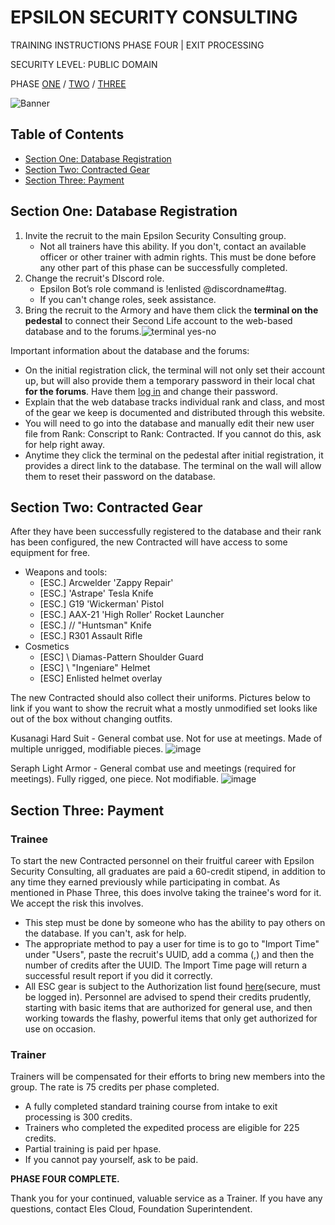 # EPSILON SECURITY CONSULTING

TRAINING INSTRUCTIONS
PHASE FOUR | EXIT PROCESSING

SECURITY LEVEL: PUBLIC DOMAIN

PHASE [ONE](https://github.com/ElesCloud/ESCDocuments/blob/main/Training_PhaseOne.md) / [TWO](https://github.com/ElesCloud/ESCDocuments/blob/main/Training_PhaseTwo.md) / [THREE](https://github.com/ElesCloud/ESCDocuments/edit/main/Training_PhaseThree.md)

![Banner](https://github.com/ElesCloud/ESCHandbook/blob/main/TYYGtcn.jpg)

## Table of Contents
  - [Section One: Database Registration](#section-one-database-registration)
  - [Section Two: Contracted Gear](#section-two-contracted-gear)
  - [Section Three: Payment](#section-three-payment)


## Section One: Database Registration
1. Invite the recruit to the main Epsilon Security Consulting group.
   - Not all trainers have this ability. If you don't, contact an available officer or other trainer with admin rights. This must be done before any other part of this phase can be successfully completed.
2. Change the recruit's DIscord role.
   - Epsilon Bot’s role command is !enlisted @discordname#tag.
   - If you can't change roles, seek assistance.
3. Bring the recruit to the Armory and have them click the **terminal on the pedestal** to connect their Second Life account to the web-based database and to the forums.![terminal yes-no](https://user-images.githubusercontent.com/71983240/148656441-adaa8a04-beb3-4b41-b6d1-9203a1fdbfb6.png)


Important information about the database and the forums:
- On the initial registration click, the terminal will not only set their account up, but will also provide them a temporary password in their local chat **for the forums**. Have them [log in](https://epsilonsecurityconsulting.net/index.php) and change their password.
- Explain that the web database tracks individual rank and class, and most of the gear we keep is documented and distributed through this website.
- You will need to go into the database and manually edit their new user file from Rank: Conscript to Rank: Contracted. If you cannot do this, ask for help right away.
- Anytime they click the terminal on the pedestal after initial registration, it provides a direct link to the database. The terminal on the wall will allow them to reset their password on the database.


## Section Two: Contracted Gear

After they have been successfully registered to the database and their rank has been configured, the new Contracted will have access to some equipment for free.
- Weapons and tools:
  - [ESC.] Arcwelder 'Zappy Repair'
  - [ESC.] 'Astrape' Tesla Knife
  - [ESC.] G19 'Wickerman' Pistol
  - [ESC.] AAX-21 'High Roller' Rocket Launcher
  - [ESC.] // "Huntsman" Knife
  - [ESC.] R301 Assault Rifle 
- Cosmetics
  - [ESC] \\ Diamas-Pattern Shoulder Guard
  - [ESC] \\ "Ingeniare" Helmet
  - [ESC] Enlisted helmet overlay

The new Contracted should also collect their uniforms. Pictures below to link if you want to show the recruit what a mostly unmodified set looks like out of the box without changing outfits.

Kusanagi Hard Suit - General combat use. Not for use at meetings. Made of multiple unrigged, modifiable pieces.
![image](https://user-images.githubusercontent.com/71983240/148656770-0f66a1ef-b922-4e4e-84ed-e0ee4ac30f5d.png)

Seraph Light Armor - General combat use and meetings (required for meetings). Fully rigged, one piece. Not modifiable.
![image](https://user-images.githubusercontent.com/71983240/148656913-7824c117-e7d3-45ec-bcc2-39f155b2f3ec.png)


## Section Three: Payment

### Trainee
To start the new Contracted personnel on their fruitful career with Epsilon Security Consulting, all graduates are paid a 60-credit stipend, in addition to any time they earned previously while participating in combat. As mentioned in Phase Three, this does involve taking the trainee's word for it. We accept the risk this involves.
- This step must be done by someone who has the ability to pay others on the database. If you can't, ask for help.
- The appropriate method to pay a user for time is to go to "Import Time" under "Users", paste the recruit's UUID, add a comma (,) and then the number of credits after the UUID. The Import Time page will return a successful result report if you did it correctly.
- All ESC gear is subject to the Authorization list found [here](https://epsilonsecurityconsulting.net/viewforum.php?f=10)(secure, must be logged in). Personnel are advised to spend their credits prudently, starting with basic items that are authorized for general use, and then working towards the flashy, powerful items that only get authorized for use on occasion.

### Trainer
Trainers will be compensated for their efforts to bring new members into the group. The rate is 75 credits per phase completed.
- A fully completed standard training course from intake to exit processing is 300 credits.
- Trainers who completed the expedited process are eligible for 225 credits. 
- Partial training is paid per hpase.
- If you cannot pay yourself, ask to be paid.

**PHASE FOUR COMPLETE.** 

Thank you for your continued, valuable service as a Trainer. If you have any questions, contact Eles Cloud, Foundation Superintendent.
